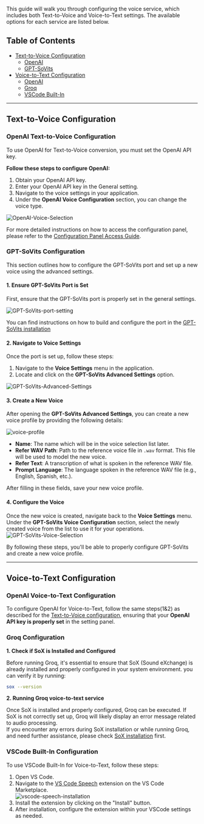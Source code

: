 

This guide will walk you through configuring the voice service, which includes both Text-to-Voice and Voice-to-Text settings. The available options for each service are listed below.

## Table of Contents
- [Text-to-Voice Configuration](#text-to-voice-configuration)
  - [OpenAI](#openai-text-to-voice-configuration)
  - [GPT-SoVits](#gpt-sovits-configuration)
- [Voice-to-Text Configuration](#voice-to-text-configuration)
  - [OpenAI](#openai-voice-to-text-configuration)
  - [Groq](#groq-configuration)
  - [VSCode Built-In](#vscode-built-in-configuration)

---

## Text-to-Voice Configuration

### OpenAI Text-to-Voice Configuration

To use OpenAI for Text-to-Voice conversion, you must set the OpenAI API key.  

**Follow these steps to configure OpenAI:**

1. Obtain your OpenAI API key.
2. Enter your OpenAI API key in the General setting.
3. Navigate to the voice settings in your application.
4. Under the **OpenAI Voice Configuration** section, you can change the voice type.  

![OpenAI-Voice-Selection](/img/voice-service/configuration/OpenAI-Voice-Selection.png)  

For more detailed instructions on how to access the configuration panel, please refer to the [Configuration Panel Access Guide](docs/docs/getting-started/configuration.md#configuring-the-model-service-api-key).

### GPT-SoVits Configuration

This section outlines how to configure the GPT-SoVits port and set up a new voice using the advanced settings.

#### 1. Ensure GPT-SoVits Port is Set

First, ensure that the GPT-SoVits port is properly set in the general settings.  

![GPT-SoVits-port-setting](/img/voice-service/configuration/GPT-SoVits-port-setting.png)  

You can find instructions on how to build and configure the port in the [GPT-SoVits installation](./installation.md#gpt-sovits-installation)

#### 2. Navigate to Voice Settings

Once the port is set up, follow these steps:

1. Navigate to the **Voice Settings** menu in the application.
2. Locate and click on the **GPT-SoVits Advanced Settings** option.  

![GPT-SoVits-Advanced-Settings](/img/voice-service/configuration/GPT-SoVits-Advanced-Settings.png)

#### 3. Create a New Voice

After opening the **GPT-SoVits Advanced Settings**, you can create a new voice profile by providing the following details:  

![voice-profile](/img/voice-service/configuration/voice-profile.png)

- **Name**: The name which will be in the voice selection list later.
- **Refer WAV Path**: Path to the reference voice file in `.wav` format. This file will be used to model the new voice.
- **Refer Text**: A transcription of what is spoken in the reference WAV file.
- **Prompt Language**: The language spoken in the reference WAV file (e.g., English, Spanish, etc.).

After filling in these fields, save your new voice profile.

#### 4. Configure the Voice

Once the new voice is created, navigate back to the **Voice Settings** menu. Under the **GPT-SoVits Voice Configuration** section, select the newly created voice from the list to use it for your operations.  
![GPT-SoVits-Voice-Selection](/img/voice-service/configuration/GPT-SoVits-Voice-Selection.png)

By following these steps, you'll be able to properly configure GPT-SoVits and create a new voice profile.

--- 

## Voice-to-Text Configuration
### OpenAI Voice-to-Text Configuration
To configure OpenAI for Voice-to-Text, follow the same steps(1&2) as described for the [Text-to-Voice configuration](#openai-text-to-voice-configuration), ensuring that your **OpenAI API key is properly set** in the setting panel.

### Groq Configuration
**1. Check if SoX is Installed and Configured**

Before running Groq, it's essential to ensure that SoX (Sound eXchange) is already installed and properly configured in your system environment. you can verify it by running:
  ```bash
  sox --version
  ```  

**2. Running Groq voice-to-text service**

Once SoX is installed and properly configured, Groq can be executed. If SoX is not correctly set up, Groq will likely display an error message related to audio processing.  
If you encounter any errors during SoX installation or while running Groq, and need further assistance, please check [SoX installation](./installation.md#sox-installation) first.

### VSCode Built-In Configuration
To use VSCode Built-In for Voice-to-Text, follow these steps:

1. Open VS Code.
2. Navigate to the [VS Code Speech](https://marketplace.visualstudio.com/items?itemName=ms-vscode.vscode-speech) extension on the VS Code Marketplace.  
![vscode-speech-installation](/img/voice-service/configuration/vscode-speech-installation.png)
3. Install the extension by clicking on the "Install" button.
4. After installation, configure the extension within your VSCode settings as needed.